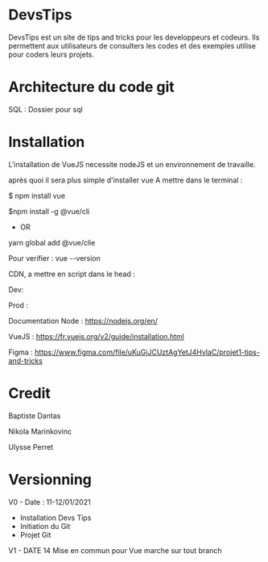 # DevsTips
DevsTips est un site de tips and tricks pour les developpeurs et codeurs.
Ils permettent aux utilisateurs de consulters les codes et des exemples utilise pour coders leurs projets. 

# Architecture du code git
SQL : Dossier pour sql 

# Installation
L'installation de VueJS necessite nodeJS et un environnement de travaille.

après quoi il sera plus simple d'installer vue
A mettre dans le terminal :


$ npm install vue

$npm install -g @vue/cli
 
* OR 

yarn global add @vue/clie

 
Pour verifier : vue --version

CDN, a mettre en script dans le head :

Dev: <script src="https://cdn.jsdelivr.net/npm/vue@2/dist/vue.js"></script>

Prod : <script src="https://cdn.jsdelivr.net/npm/vue@2.6.0"></script>

Documentation Node : https://nodejs.org/en/
 
VueJS :  https://fr.vuejs.org/v2/guide/installation.html

Figma  : https://www.figma.com/file/uKuGjJCUztAgYetJ4HvlaC/projet1-tips-and-tricks

# Credit
Baptiste Dantas

Nikola Marinkovinc

Ulysse Perret

# Versionning
V0 - Date : 11-12/01/2021
- Installation Devs Tips
- Initiation du Git
- Projet Git

V1 - DATE 14
Mise en commun pour Vue marche sur tout branch